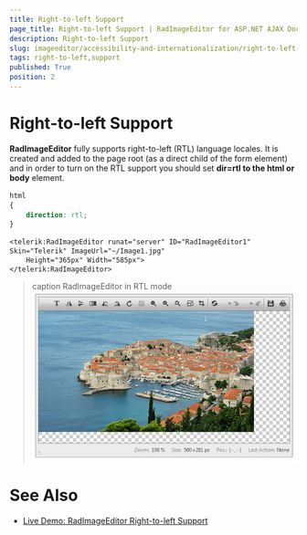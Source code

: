 ```yaml
---
title: Right-to-left Support
page_title: Right-to-left Support | RadImageEditor for ASP.NET AJAX Documentation
description: Right-to-left Support
slug: imageeditor/accessibility-and-internationalization/right-to-left-support
tags: right-to-left,support
published: True
position: 2
---
```


# Right-to-left Support




**RadImageEditor** fully supports right-to-left (RTL) language locales. It is created and added to the page root (as a direct child of the form element) and in order to turn on the RTL support you should set **dir=rtl to the html or body** element.

````CSS
html
{
    direction: rtl;
}
````



````ASP.NET
<telerik:RadImageEditor runat="server" ID="RadImageEditor1" Skin="Telerik" ImageUrl="~/Image1.jpg"
    Height="365px" Width="585px">
</telerik:RadImageEditor>
````

>caption RadImageEditor in RTL mode
![radimageeditor-rtl-screenshot](images/radimageeditor-rtl-screenshot.png)

# See Also

 * [Live Demo: RadImageEditor Right-to-left Support](http://demos.telerik.com/aspnet-ajax/imageeditor/examples/righttoleft/defaultcs.aspx)
